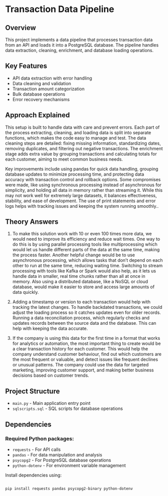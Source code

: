 # Transaction Data Pipeline

## Overview
This project implements a data pipeline that processes transaction data from an API and loads it into a PostgreSQL database. The pipeline handles data extraction, cleaning, enrichment, and database loading operations.

## Key Features
- API data extraction with error handling
- Data cleaning and validation
- Transaction amount categorization
- Bulk database operations
- Error recovery mechanisms


## Approach Explained

This setup is built to handle data with care and prevent errors. Each part of the process extracting, cleaning, and loading data is split into separate functions, which makes the code easy to manage and test. The data cleaning steps are detailed: fixing missing information, standardizing dates, removing duplicates, and filtering out negative transactions. The enrichment stage adds extra value by grouping transactions and calculating totals for each customer, aiming to meet common business needs.

Key improvements include using pandas for quick data handling, grouping database updates to minimize processing time, and protecting data accuracy with transaction control and rollback options. Some compromises were made, like using synchronous processing instead of asynchronous for simplicity, and holding all data in memory rather than streaming it. While this may not work well for extremely large datasets, it balances effectiveness, stability, and ease of development. The use of print statements and error logs helps with tracking issues and keeping the system running smoothly..


## Theory Answers

1. To make this solution work with 10 or even 100 times more data, we would need to improve its efficiency and reduce wait times. One way to do this is by using parallel processing tools like multiprocessing which would let us handle different parts of the data at the same time, making the process faster. Another helpful change would be to use asynchronous processing, which allows tasks that don’t depend on each other to run at the same time, reducing waiting time. Switching to stream processing with tools like Kafka or Spark would also help, as it lets us handle data in smaller, real time chunks rather than all at once in memory. Also using a distributed database, like a NoSQL or cloud database, would make it easier to store and access large amounts of data quickly.


2.  Adding a timestamp or version to each transaction would help with tracking the latest changes. To handle backdated transactions, we could adjust the loading process so it catches updates even for older records. Running a data reconciliation process, which regularly checks and updates records between the source data and the database. This can help with keeping the data accurate.

  
3. If the company is using this data for the first time in a format that works for analytics or automation, the most important thing to create would be a clear transaction history for each customer. This would help the company understand customer behaviour, find out which customers are the most frequent or valuable, and detect issues like frequent declines or unusual patterns. The company could use the data for targeted marketing, improving customer support, and making better business decisions based on customer trends.


## Project Structure

- `main.py` - Main application entry point  
- `sqlscripts.sql` - SQL scripts for database operations


## Dependencies

### Required Python packages:
- `requests` - For API calls
- `pandas` - For data manipulation and analysis
- `psycopg2` - For PostgreSQL database operations
- `python-dotenv` - For environment variable management

Install dependencies using:
```bash

pip install requests pandas psycopg2-binary python-dotenv



